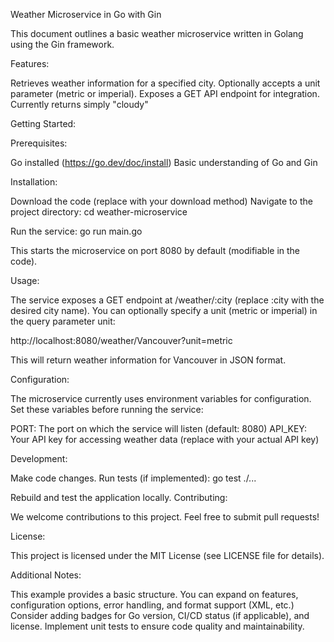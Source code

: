 Weather Microservice in Go with Gin

This document outlines a basic weather microservice written in Golang using the Gin framework.

Features:

Retrieves weather information for a specified city.
Optionally accepts a unit parameter (metric or imperial).
Exposes a GET API endpoint for integration.
Currently returns simply "cloudy"

Getting Started:

Prerequisites:

Go installed (https://go.dev/doc/install)
Basic understanding of Go and Gin

Installation:

Download the code (replace with your download method)
Navigate to the project directory:
cd weather-microservice

Run the service:
go run main.go

This starts the microservice on port 8080 by default (modifiable in the code).

Usage:

The service exposes a GET endpoint at /weather/:city (replace :city with the desired city name). You can optionally specify a unit (metric or imperial) in the query parameter unit:

http://localhost:8080/weather/Vancouver?unit=metric

This will return weather information for Vancouver in JSON format.

Configuration:

The microservice currently uses environment variables for configuration. Set these variables before running the service:

PORT: The port on which the service will listen (default: 8080)
API_KEY: Your API key for accessing weather data (replace with your actual API key)

Development:

Make code changes.
Run tests (if implemented):
go test ./...

Rebuild and test the application locally.
Contributing:

We welcome contributions to this project. Feel free to submit pull requests!

License:

This project is licensed under the MIT License (see LICENSE file for details).

Additional Notes:

This example provides a basic structure. You can expand on features, configuration options, error handling, and format support (XML, etc.)
Consider adding badges for Go version, CI/CD status (if applicable), and license.
Implement unit tests to ensure code quality and maintainability.